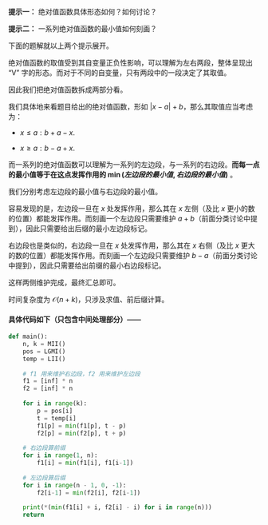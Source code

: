 
**提示一：** 绝对值函数具体形态如何？如何讨论？

**提示二：** 一系列绝对值函数的最小值如何刻画？

下面的题解就以上两个提示展开。

绝对值函数的取值受到其自变量正负性影响，可以理解为左右两段，整体呈现出 “V” 字的形态。而对于不同的自变量，只有两段中的一段决定了其取值。

因此我们把绝对值函数拆成两部分看。

我们具体地来看题目给出的绝对值函数，形如 $|x-a|+b$，那么其取值应当考虑为：

- $x\leq a: b+a-x$.

- $x\geq a: b-a+x$.

而一系列的绝对值函数可以理解为一系列的左边段，与一系列的右边段。**而每一点的最小值等于在这点发挥作用的 $\min(左边段的最小值, 右边段的最小值)$** 。

我们分别考虑左边段的最小值与右边段的最小值。

容易发现的是，左边段一旦在 $x$ 处发挥作用，那么其在 $x$ 左侧（及比 $x$ 更小的数的位置）都能发挥作用。而刻画一个左边段只需要维护 $a+b$（前面分类讨论中提到），因此只需要给出后缀的最小左边段标记。

右边段也是类似的，右边段一旦在 $x$ 处发挥作用，那么其在 $x$ 右侧（及比 $x$ 更大的数的位置）都能发挥作用。而刻画一个左边段只需要维护 $b-a$（前面分类讨论中提到），因此只需要给出前缀的最小右边段标记。

这样两侧维护完成，最终汇总即可。

时间复杂度为 $\mathcal{O}(n+k)$，只涉及求值、前后缀计算。

#### 具体代码如下（只包含中间处理部分）——

```Python []
def main():
    n, k = MII()
    pos = LGMI()
    temp = LII()
    
    # f1 用来维护右边段，f2 用来维护左边段
    f1 = [inf] * n
    f2 = [inf] * n
    
    for i in range(k):
        p = pos[i]
        t = temp[i]
        f1[p] = min(f1[p], t - p)
        f2[p] = min(f2[p], t + p)
    
    # 右边段算前缀
    for i in range(1, n):
        f1[i] = min(f1[i], f1[i-1])
    
    # 左边段算后缀
    for i in range(n - 1, 0, -1):
        f2[i-1] = min(f2[i], f2[i-1])
    
    print(*(min(f1[i] + i, f2[i] - i) for i in range(n)))
    return

```
